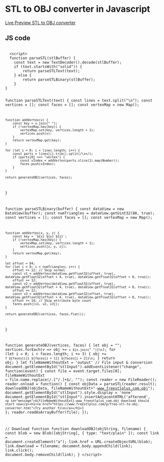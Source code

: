 <h1>STL to OBJ converter in Javascript</h1>
<a href="https://www.freestlplus.com/p/free-stl-to-obj-converter.html">Live Preview STL to OBJ converter</a>
<h2>JS code</h2>
<pre><code>
  &lt;script&gt;
  function parseSTL(stlBuffer) {
    const text = new TextDecoder().decode(stlBuffer);
    if (text.startsWith("solid")) {
        return parseSTLText(text);
    } else {
        return parseSTLBinary(stlBuffer);
    }
}

function parseSTLText(text) {
    const lines = text.split("\n");
    const vertices = [];
    const faces = [];
    const vertexMap = new Map();
    
    function addVertex(v) {
        const key = v.join(" ");
        if (!vertexMap.has(key)) {
            vertexMap.set(key, vertices.length + 1);
            vertices.push(v);
        }
        return vertexMap.get(key);
    }

    for (let i = 0; i < lines.length; i++) {
        const parts = lines[i].trim().split(/\s+/);
        if (parts[0] === "vertex") {
            const vIndex = addVertex(parts.slice(1).map(Number));
            faces.push(vIndex);
        }
    }

    return generateOBJ(vertices, faces);
}

function parseSTLBinary(buffer) {
    const dataView = new DataView(buffer);
    const numTriangles = dataView.getUint32(80, true);
    const vertices = [];
    const faces = [];
    const vertexMap = new Map();

    function addVertex(x, y, z) {
        const key = `${x} ${y} ${z}`;
        if (!vertexMap.has(key)) {
            vertexMap.set(key, vertices.length + 1);
            vertices.push([x, y, z]);
        }
        return vertexMap.get(key);
    }

    let offset = 84;
    for (let i = 0; i < numTriangles; i++) {
        offset += 12; // Skip normal
        const v1 = addVertex(dataView.getFloat32(offset, true), dataView.getFloat32(offset + 4, true), dataView.getFloat32(offset + 8, true));
        offset += 12;
        const v2 = addVertex(dataView.getFloat32(offset, true), dataView.getFloat32(offset + 4, true), dataView.getFloat32(offset + 8, true));
        offset += 12;
        const v3 = addVertex(dataView.getFloat32(offset, true), dataView.getFloat32(offset + 4, true), dataView.getFloat32(offset + 8, true));
        offset += 14; // Skip attribute byte count
        faces.push([v1, v2, v3]);
    }

    return generateOBJ(vertices, faces.flat());
}

function generateOBJ(vertices, faces) {
    let obj = "";
    vertices.forEach(v => obj += `v ${v.join(" ")}\n`);
    for (let i = 0; i < faces.length; i += 3) {
        obj += `f ${faces[i]} ${faces[i + 1]} ${faces[i + 2]}\n`;
    }
    return obj;
}
let fileNameWithoutExt = 'output'
// File input & conversion
document.getElementById("stlInput").addEventListener("change", function(event) {
    const file = event.target.files[0];
    fileNameWithoutExt = file.name.replace(/\.[^/.]+$/, "");
    const reader = new FileReader();
    reader.onload = function() {
        const objData = parseSTL(reader.result);
        downloadOBJ(objData, fileNameWithoutExt+"-www_freestlplus_com.obj");
        document.getElementById("stlInput").style.display = 'none'
        document.getElementById("stlInput").insertAdjacentHTML('afterend', `<p id="message">${fileNameWithoutExt}-www_freestlplus_com.obj download should start now</p><h1><a href="https://www.freestlplus.com/p/free-stl-to-obj-converter.html">Try another file</a></h1>`)
    };
    reader.readAsArrayBuffer(file);
});

// Download function
function downloadOBJ(objString, filename) {
    const blob = new Blob([objString], { type: "text/plain" });
    const link = document.createElement("a");
    link.href = URL.createObjectURL(blob);
    link.download = filename;
    document.body.appendChild(link);
    link.click();
    document.body.removeChild(link);
}
  &lt;/script&gt;
</code></pre>

